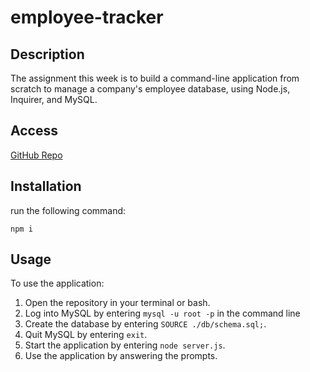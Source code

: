 # employee-tracker

## Description
The assignment this week is to build a command-line application from scratch to manage a company's employee database, using Node.js, Inquirer, and MySQL.

## Access
[GitHub Repo](https://github.com/qclaytor30/employee-tracker)

## Installation

run the following command:

```
npm i
```
## Usage

To use the application:
1. Open the repository in your terminal or bash.
2. Log into MySQL by entering ```mysql -u root -p``` in the command line
3. Create the database by entering ```SOURCE ./db/schema.sql;```.
4. Quit MySQL by entering ```exit```.
5. Start the application by entering ```node server.js```.
6. Use the application by answering the prompts.
